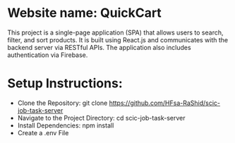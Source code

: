 # Website name: QuickCart

This project is a single-page application (SPA) that allows users to search, filter, and sort products. It is built using React.js and communicates with the backend server via RESTful APIs. The application also includes authentication via Firebase.


# Setup Instructions:
+ Clone the Repository:
    git clone https://github.com/HFsa-RaShid/scic-job-task-server
+ Navigate to the Project Directory:
    cd scic-job-task-server
+ Install Dependencies:
    npm install
+ Create a .env File
